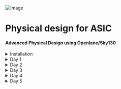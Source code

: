 ![image](https://github.com/VardhanSuroshi/pes_asic_class/assets/132068498/33403244-c9dd-4aef-a022-da52e2eef51c)

# Physical design for ASIC      

#### Advanced Physical Design using Openlane/Sky130 

<details>  
<summary>  
 Installation
</summary>
<br>

Create a Linux virtual machine with Ubuntu 18.04 (Bionic Beaver)(64 - bit) version.

Select ```openlane.vdi``` as the virtual hard disk. 

Open terminal and follow the steps below:

![openlane_working](https://github.com/ananya343B/pes_asic_class/assets/142582353/afd0fe45-e39a-425c-aa82-9e981035d2c7)

![working_2](https://github.com/ananya343B/pes_asic_class/assets/142582353/1d77549d-5920-44f8-bc07-ea1afecb1ce5)

</details>

<details>
<summary> 
 Day 1
</summary>
<br>
 
## Introduction to QFN-48 package, chip, pads, core, die and IPs

- PADS

A peripheral device (PAD) refers to any external device or component that connects to an integrated circuit (IC) chip. These external devices can include input/output pins, power supply pins, clock input pins, and other interface pins that facilitate communication between the chip and the outside world. PADs are an essential part of chip design because they determine how the chip interacts with its environment.

- DIE

The silicon wafer is divided into multiple identical, discrete sections, each of which is known as a "die." Each die contains a single instance of the integrated circuit design that was created by the semiconductor design team. These dies are created using photolithography and other semiconductor fabrication processes, and they share the same design and functionality.

- CORE

A "core" is a functional block of circuitry that performs a specific function within an integrated circuit design. Cores are often reusable, customizable, and can simplify the development process by allowing designers to integrate well-optimized and tested circuitry into their projects. They are a fundamental building block for complex IC designs.

![Screenshot (13)](https://github.com/ananya343B/pes_pd/assets/142582353/8ca4186c-bbaa-48e9-b501-b7f97e8dbafc)


- FOUNDRY IPs

Foundry IPs are IPs that are specifically developed, qualified, and provided by the foundry to be used in conjunction with their manufacturing processes. These IPs are optimized for the foundry's technology, ensuring compatibility and efficiency. They are thoroughly tested and characterized to meet performance, power, and reliability requirements within the foundry's process.

- MACROS

Macros are pre-designed, customizable functional blocks that perform specific complex functions within an integrated circuit. They are a valuable tool for chip designers to streamline the design process, improve efficiency, and reduce the risk associated with complex custom circuit design.

![Screenshot (14)](https://github.com/ananya343B/pes_pd/assets/142582353/fb4c471a-f8f3-43a5-bd4e-a4347d671095)

#### Introduction to RISCV ISA and flow from Software applications to Hardware

![Screenshot (15)](https://github.com/ananya343B/pes_pd/assets/142582353/0afcd24f-0200-4bee-981f-4e6f2d1138a3)


1) C Program to RISC-V Assembly:

- Write a C program.
  
- Compile it using a RISC-V-compatible C compiler to generate RISC-V assembly code.

2) RISC-V Assembly to HDL:

- Analyze the assembly code.

- Write HDL code (e.g., Verilog or VHDL) to describe hardware components.
 
- Map assembly operations to hardware behavior in HDL.
  
- Design registers, datapath, control logic, and memory interfaces.

3) HDL to Binary:

- Use an HDL synthesis tool to translate HDL into a netlist.

- Optimize the design for performance, area, and power.

- Place and route components on the FPGA/ASIC.

- Generate a binary configuration file.

4) Program the Target Device:

- Load the binary configuration onto the FPGA/ASIC to configure it as hardware.

![Screenshot (16)](https://github.com/ananya343B/pes_pd/assets/142582353/63cd83f7-733a-40e6-8466-958c1f42b0a1)

#### Simplified RL2GDS flow

The flow mainly consists of the following steps:

![Screenshot (17)](https://github.com/ananya343B/pes_pd/assets/142582353/e8fff7da-5b9b-4ce4-beb3-48e50f7bdbd0)

1) **Synthesis**

   Converts RTL to circuit out of components from standard library cell (SLC). Standard cells have regular layout.

2) **Floor/ Power planning**

   - Chip floor planning: Partition the chip die between different system building blocks and place I/O pads.
  
   - Macro floor planning: Dimensions, pin location, row definition is decided.
  
   - Power planning: Power network is constructed.

3) **Placement**

   Place cells on floor paln rows, alligned with the sites.
   Two steps:

   - Global placement: Cells may overlap.
  
   - Detailed placement: Cells do not overlap.

4) **Clock tree synthesis**

   Creates clock distribution network.

5) **Routing**

   Implement the interconnects using available metal layers.

   Divide and conquer in routing:

   - Global routing: Generates routing guides.

   - Detailed routing: Uses the routing guides and implement the actual wiring.

6) **Sign off**

   Construction of final layout and verification.

   Physical verification:

   - Design rules checking (DRC)

   - Layout vs Schematic (LVS)

   Timing verification:

   - Static timing analysis (STA)


#### Introduction to OPENLANE

OpenLane is an open-source digital ASIC (Application-Specific Integrated Circuit) design flow framework. It provides a comprehensive set of tools and scripts for automating and streamlining the process of designing and manufacturing custom silicon chips. 

Main goal: to produce a clean GDSII with no human intervention.

Two modes of operation: Autonomous and Interactive.

**OPENLANE ASIC flow**

![Screenshot (18)](https://github.com/ananya343B/pes_pd/assets/142582353/06d745f3-3c72-4bb1-abbb-1f3d7454e885)


Synthesis exploration is a process in digital integrated circuit design where designers explore various design options and configurations during the synthesis stage. The goal is to find the best combination of logic optimizations, architecture choices, and design constraints to meet the desired performance, power consumption, and area targets for the design.

Design exploration refers to the process of investigating and evaluating various design alternatives, configurations, and choices to optimize a system or product's performance, functionality, cost, or other key attributes.

Regression testing uses design exploration utility on approximately 70 designs and compares the results with the best known ones.

- Design for Test (DFT) is a set of engineering techniques and practices employed during the design of integrated circuits and electronic systems to facilitate and improve the testing and verification process. The main objective of DFT is to make it easier to detect and diagnose faults, defects, or issues within the IC or system.

- Physical implementation refers to the process of transforming a high-level logical description of an IC into a physical layout that can be fabricated. Process involves Floorplanning, Placement, Clock Tree Synthesis, Routing etc

- Logic Equivalence Check done by using yosys. Every time the netlist is modified ,verification must be performed. CTS modifies the netlist, post placement optimizations modifies the netlist

- Antenna Rules ViolationsWhen ametal wire segment is fabricated ,it can act as an antenna. Reactive ion etching causes charges to accumulate on the wire due to which transistor gates are damaged during fabrication. Solutions are bridging attaches a higher layer intermediary or adding antenna diode cell to leak away charges

  


##### Getting Familiar with the Open Source EDA Tools

Tool we will be working on pdk variant called sky130_fd_sc_hd

sky130 : is the process name

fd : skywater foundary

sc : standard cell

hd(high density) : variant of pdk

Design Preperation step First we go the the working directory

```cd Desktop/work/tools/```

```cd openlane_working_dir/```

```cd openlane```

Type ```docker``` command, a shell opens . In the shell type ```./flow.tcl -interactive```

![one](https://github.com/ananya343B/pes_pd/assets/142582353/27106a1c-c77d-4294-95c8-a922da405f80)


Type ```package require openlane 0.9``` to import all the packages


```prep -design picorv32a```

![two](https://github.com/ananya343B/pes_pd/assets/142582353/da9450e7-1bc6-4f9d-8336-7d584db3f03f)


After preparing the design, a new 'runs' folder is created.

![three](https://github.com/ananya343B/pes_pd/assets/142582353/3e8aa2cc-50c3-498d-ac76-38178f6eef05)

![four](https://github.com/ananya343B/pes_pd/assets/142582353/ad3c3631-9a20-4f16-857f-1ae2d6e98df7)


```less merged.lef```

![five](https://github.com/ananya343B/pes_pd/assets/142582353/12865f0d-3576-4901-84f2-d3d537570d2f)

![six](https://github.com/ananya343B/pes_pd/assets/142582353/b8e7f044-3e7c-4716-861e-acaf84902671)

``` less config.tcl```

Default parameters taken by the run

![seven](https://github.com/ananya343B/pes_pd/assets/142582353/ac821ee5-11eb-44a3-a428-89b98c7af487)

![eight](https://github.com/ananya343B/pes_pd/assets/142582353/0e897980-d29a-4f72-a7a0-f8bd36777516)

```less cmds.log```

Has all commands.

![nine](https://github.com/ananya343B/pes_pd/assets/142582353/91d75f98-ac9b-441f-92ab-b15744e6b21a)

![ten](https://github.com/ananya343B/pes_pd/assets/142582353/26f6a09c-78b6-4732-bee8-9c04a1f7123c)


```run_synthesis```

![twelve](https://github.com/ananya343B/pes_pd/assets/142582353/bfa6d72f-7ea4-4083-8a30-1a36b83538b0)

![eleven](https://github.com/ananya343B/pes_pd/assets/142582353/38512c83-a562-48cd-9b74-58abefada6d7)

Ratio of no. of flip flops to total no. of cells = 1613/18039 = 0.0894.

Netlist is generated in the runs folder

![thirteen](https://github.com/ananya343B/pes_pd/assets/142582353/5393d808-caca-4251-bdd2-8390078193f1)

</details>

<details>
<summary> 
 Day 2
</summary>
<br>

## Good floorplan vs Bad floorplan and Introduction to library cells

### Chip floorplanning considerations

**1) Defining width and height of core and die**

   Consider a netlist having flip flops and combinational logic. We take the combinational logic in terms of blocks to calculate the area.

   ![Screenshot (19)](https://github.com/ananya343B/pes_pd/assets/142582353/4fa35857-3743-4464-bbda-a2c4aa48b803)

    Let the dimension of the blocks be 1x1.

   ![Screenshot (20)](https://github.com/ananya343B/pes_pd/assets/142582353/33ee1743-e5a4-4971-8d51-8d9e8c7d615c)

   Arrange the blocks for minimum area
   
   ![Screenshot (21)](https://github.com/ananya343B/pes_pd/assets/142582353/adcc3706-7966-4363-b8fc-a2f73a4fd767)

   Place the logic segment inside the core

   ![Screenshot (22)](https://github.com/ananya343B/pes_pd/assets/142582353/6b316025-9d14-4f47-b3e2-a00ec558dd7e)

   ##### Aspect ratio and Utilization factor

   ![Screenshot (23)](https://github.com/ananya343B/pes_pd/assets/142582353/0fb1d50f-0bfb-4723-990b-df8629001e28)

   In the above case utilization ratio = 1.  Ideally utilization ratio is 0.5 to 0.6

   Aspect ratio = height/ width =1/1 = 1.


**2) Defining locations of pre placed cells**

Pre-placed cells are predefined blocks or modules of logic gates, flip-flops, or other functional elements that have a fixed placement on the chip's layout. Unlike standard cells, which are synthesized from a library of basic logic gates and placed automatically by a synthesis tool, pre-placed cells are manually placed by the chip designer in specific locations on the chip.

First divide the logic into blocks:

![Screenshot (28)](https://github.com/ananya343B/pes_pd/assets/142582353/62dfe1be-c7cd-4122-b606-7e5d32387574)

Extend the IO pins and make the blocks as different IPs or modules:

![Screenshot (29)](https://github.com/ananya343B/pes_pd/assets/142582353/e8210d2b-289d-4ba5-8b40-a4c4d640b0b7)

- The arrangement of Ips in a chip is referred as floorplanning.

- These IPs have user defined locations ans hence are placed in the chip before the automated placement and routing is done. These cells are called pre placed cells.

- Automated placement and routing toll places the remaining logical cells in the design onto the chip.
  
**3) Surround the preplaced cells with decoupling capacitors**

![Screenshot (24)](https://github.com/ananya343B/pes_pd/assets/142582353/bfcaa1e9-37d6-41f0-87cb-ad7ad9fd8e43)

During the switching operation, current is demanded by the circuit (peak current)

Due to Ldd and Rdd there will be a voltage drop and the voltage at node A is not Vdd but Vdd'.

If Vdd' goes below the noise margin, there can be an incorrect output at the end of the circuit. (Logic 1 becomes Logic 0 and vice versa).

![Screenshot (26)](https://github.com/ananya343B/pes_pd/assets/142582353/856968d5-89bc-4a65-9d3a-80c04a996980)

To avoid this we place a capacitor with large capacitance in paralel to the circuit.

![Screenshot (27)](https://github.com/ananya343B/pes_pd/assets/142582353/2e5c4bcb-41c0-4a57-b9e8-eda55190e263)

Everytime the circuit switches it draws current from the decoupling capacitor, whereas the outer network with the power supply and other componets is used to re-charge the capacitor

The primary purpose of a decoupling capacitor is to reduce or minimize voltage fluctuations and noise on the power supply lines caused by the rapid switching of transistors within the IC. When digital circuits switch, they can draw short bursts of current from the power supply, causing momentary drops in voltage. 

The decoupling capacitor is placed as close to the circuit as possible to minimise loss due to large wire length.

**3) Power planning**

![Screenshot (30)](https://github.com/ananya343B/pes_pd/assets/142582353/d6acdd39-5846-4f23-832d-62d12e68357e)

Signal from the driver should remain same until it reaches the load throught the line.

To ensure that we require a power supply.

Ground bounce: "Ground bounce" is a phenomenon that occurs when there is a temporary increase in the voltage level of the ground (GND) reference plane due to the switching activities of digital circuits. Ground bounce is a type of noise or voltage perturbation on the ground line of an IC. If the ground bounce is not within the noise margin, we may enter the undefined region which should be avoided.

![Screenshot (31)](https://github.com/ananya343B/pes_pd/assets/142582353/395c9de5-a204-49c2-a551-44d98c8c366a)

Voltage droop:  "Voltage droop," also known as "voltage sag" or "power droop," refers to a temporary decrease or reduction in the supply voltage level in response to a sudden increase in current demand within the circuit. 

![Screenshot (32)](https://github.com/ananya343B/pes_pd/assets/142582353/b1b64bb2-5e7b-4705-baf3-6dd7d46064a4)

These problems occur because there is only one voltage supply. We use multiple voltage supplies which run as a grid in the core. Such a pattern is referred as a voltage mesh.

![Screenshot (33)](https://github.com/ananya343B/pes_pd/assets/142582353/144be3a8-9aec-4578-9895-b3bd8f8af61e)

![Screenshot (34)](https://github.com/ananya343B/pes_pd/assets/142582353/fa2b93a2-7e0a-4dfe-9d01-7fca16fe0fbf)

**4) Pin Placement and logical cell blockage**

In pin placemnt step we use the HDL netlist to determine where a specific pin should be placed in the circuit.

We join the common pins and try to keep the connections as effecient as possible.

Pins are placed in the Die area. 

The pin for the clock signal is bigger as they contin=nuosly send signals to the entire circuit ie. it drives the chip

No cells are placed between the core and the die.

### Lab

Run the command ```run_flooorplan``` in the openlane shell

Go to the  ```/Desktop/work/tools/openlane_working_dir/openlane/designs/picorv32a/runs/14-09_17-44/results/floorplan``` directory and run the following command:

```magic -T /home/vsduser/Desktop/work/tools/openlane_working_dir/pdks/sky130A/libs.tech/magic/sky130A.tech lef read ../../tmp/merged.lef def read picorv32a.floorplan.def &```

 Magic opens and we can see the cell. Use s and then v on the keyboard to center the floorplan. Use z to zoom in.
 
![Screenshot (37)](https://github.com/ananya343B/pes_pd/assets/142582353/b355b0d0-0b3d-449d-9119-b44e22e8d226)

![Screenshot (38)](https://github.com/ananya343B/pes_pd/assets/142582353/ec298ee6-c435-4022-b8ac-e2dbcda38f31)


### Library Binding and Placement

Netlist binding and initial place design

Netlist binding is the process of mapping the logical representation of a digital design (typically described in a hardware description language l onto a library of standard cells.

Each component is mapped to a given shape. All these shapes and the working are defined in the library. Then all these shapes from each stage of the netlist are placed onto the floorplan in a efficient way so that delay is minimal.

![Screenshot (39)](https://github.com/ananya343B/pes_pd/assets/142582353/41013d89-a123-44d4-9661-2ab5c8431c6d)

The components of the netlist are placed in the core area.

They are placed according to the convenience of distance from the pins.

When sending signal from FF1 to FF2, according to the circuit requirements, there has to be a very fast propogation of signals. Hence, they are placed very close and buffers are added since there is a small delay for the signal from the pin to reach FF1. The buffers maintain signal integrity.

Estimated wire-length and capacitance is a crucial step to ensure that the physical layout of components and interconnections meets performance and power goals. Wire-length estimation and capacitance modeling help guide the placement process, especially when considering factors like signal delay, power consumption, and signal integrity. If the wire area is big then the resistance and capacitance huge. To maintain signal inteegrity we route the signal through buffers that replicates and routes the signals.

The integration of wire-length and capacitance estimates into the placement optimization process helps balance performance, power, and area trade-offs in the design. The goal is to achieve a placement that minimizes signal delays, reduces power consumption, maintains signal integrity, and meets all design constraints.

- Final placement optimization

When performing final placement optimization with timing analysis using an ideal clock, you are essentially optimizing the physical placement of components within an integrated circuit while assuming that the clock signal is perfect.. This approach allows you to focus primarily on optimizing the physical layout of the design without considering clock-related timing challenges.

- Need for libraries and characterization

Libraries and characterization are foundational elements of the IC design process. Libraries provide standardized building blocks that enhance design productivity and reusability, while characterization provides the essential data needed to accurately model and simulate the behavior of these components, ensuring that the final design meets its performance, power, and reliability goals.

#### Lab

To view the placement, type ```run_placement``` in the openlane shell.

We type the following command in the terminal in the  ../OpenLane/designs/picorv32a/runs/<most_recent_run>/results/placement/ directory

```magic -T ../git_open_pdks/sky130/magic/sky130.tech lef read ../OpenLane/designs/picorv32a/runs/<most_recent_run>/tmp/merged.nom.lef def read picorv32.def &```

![Screenshot (40)](https://github.com/ananya343B/pes_pd/assets/142582353/2f8158ef-1b19-43b1-bda2-98f9de28f1f9)

![Screenshot (41)](https://github.com/ananya343B/pes_pd/assets/142582353/679fbd90-8ca0-401d-bbb6-3194e73b8474)

We can see the standard cells used upon zooming.

#### Cell Design and Characterization Flow

Inputs :Process design kits(PDKs) : DRC and LVS rules, SPICE models, library and user-defined specs.

Design Steps: Circuit Design, Layout Design(Euler Path and Stick Diagram), Characterization.

Outputs: CDL(Circuit Description Language), GDSII, LEF, extracted spice netlist(.cir)

**Characterization Flow**

For an inverter:

1)Read the model files.

2)Read the extracted SPICE netlist.

3)Recognize the behaviour of the buffer.

4)Attaching the necessary power sources

5)Apply the stimulus, which is the input signal to the circuit.

6)Read the sub-circuit of the inverter.

7)Provide necessary output capacitances.

8)Provide the necessary simulation commands

Timing Characterization

- slew_low_rise_thr = 20%

- slew_high_rise_thr = 80%

- slew_low_fall_thr = 20%

- slew_high_fall_thr = 80%

- in_rise_thr = 50%

- in_fall_thr = 50%

- out_rise_thr = 50%

- out_fall_thr = 50%

**Propagation Delay**

The time difference between when the transitional input reaches 50% of its final value and when the output reaches 50% of its final value.

Propagation delay=time(out_fall_thr)-time(in_rise_thr)

**Transition Time**

The time it takes the signal to move between states is the transition time , where the time is measured between 10% and 90% or 20% to 80% of the signal levels.

Rise transition time = time(slew_high_rise_thr) - time (slew_low_rise_thr)

Fall transition time = time(slew_high_fall_thr) - time (slew_low_fall_thr)
</details>


<details>
<summary>
 Day 3
</summary>
<br>
 
 **IO Placer revision**
 
PnR is a iterative flow and hence, we can make changes to the environment variables when required.

To change the pin configuration along the core from equvi distance randomly placed to someother placement.

```set::env(FP IO MODE)2```


##### Inception of Layout and CMOS Fabrication Process

**SPICE Deck Creation for CMOS Inverter**
- SPICE Deck is a netlist that has information on:
  
  - component connectivity
    
  - component values
    
  - identifying the nodes
    
  - giving a designation to the nodes

**SPICE Simulation and Switching Threshold**

Switching Threshold of a CMOS Inverter CMOS cells have three modes of operation:

Cutoff - No inversion Triode - Inversion but no pinchoff in channel Saturation - Inversion and pinchoff in channel

The voltages at which the switch between the modes of operation happens is dependent on the threshold voltage of the device. Threshold voltage is a function of the W/L ratio of a device, therefore varying the W/L ratio will vary the output waveform of CMOS devices. To enable efficient description of the varying waveforms a single parameter called switching threshold is used. Switching threshold is defined at the intersection of Vin = Vout.

![image](https://github.com/ananya343B/pes_pd/assets/142582353/98ba86bb-fac0-4293-9669-018c115636fc)


![image](https://github.com/ananya343B/pes_pd/assets/142582353/9e3c77ea-bc56-48a0-bf3f-4ccd7c8fe88a)



SPICE Simulation steps:

```
cd <folder where the .cir file is present>
source CMOS_INVERTER.cir
run
setplot
dc1
display
plot out vs in
```

**16 Mask CMOS Process**

1) Selecting a Substrate - Selecting the appropriate substrate to synthsize the design on.

2) Creating active reagion for transistors - Adding layers of SiO2(40nm), Si3N4(80nm) and photoresist(1um). On top of the photoresist we put a mask layer. Pass UV light and remove the mask. Resist is removed. LOCOS(Local Oxidation of Silicon) is performed. Si3N4 is etched.

3) N-Well and P-Well formation - The next masks are used to create the source and drain regions of the MOSFETs. Boron is used to make P-Well using ion implantation. Phosphorus is used to create N-Well. Put the MOSFET in a Drive In furnace.

4) Formation of Gate - Gate formation involves depositing a gate oxide, defining gate patterns using photolithography, depositing gate material, etching to create gates, doping the substrate and insulating the gates.

5) Lightly Doped Drain Formation(LDD) - Lightly doped drain (LDD) formation involves implanting the drain and source regions of a MOSFET transistor with a lighter concentration of dopants to reduce hot electron effect and short channel effect and enhance device performance.

6) Source and Drain Formation - Source and drain formation in a MOSFET transistor typically involves doping the silicon substrate with chemicals such as arsenic or phosphorous for n-type regions (source and drain) and boron for p-type regions (source and drain). High temperature annealing is performed.

7) Steps to form Contacts and Interconnects(local) - Titanium is deposited with a process known as sputtering. Wafer is heated to about 650 - 700 C in an N2 ambient furnace for 60 seconds. TiSi2 contacts are formed.  TiN is also formed used for local communication. TiN is etched using RCA cleaning.

8) Higher Level Metal Formation - Forming contacts and interconnects locally involves depositing a dielectric material like silicon dioxide, patterning it using photolithography, etching contact holes, depositing a barrier metal (e.g., titanium or titanium nitride), filling with a conductor (e.g., aluminum or copper) using chemical vapor deposition (CVD), and then planarizing through chemical-mechanical polishing (CMP).


Git cloning:

```
git clone https://github.com/nickson-jose/vsdstdcelldesign.git
```
- Now we need to copy the  'sky130A.tech' file into the directory  just cloned

```
cp sky130A.tech /home/vsduser/Desktop/work/tools/openlane_working_dir/openlane/vsdstdcelldesign
```

in the follwoing directory

```
... openlane_working_dir/pdks/sky130A/libs.tech/magic
```

command for layout

```
magic -T sky130A.tech sky130_inv.mag &
```

![image](https://github.com/ananya343B/pes_pd/assets/142582353/11b9e184-92ab-4cf9-b443-a4686251414a)


Click on the component and type ```what``` in the tkcon window

To select a region, place cursor on that point and press ```s```. 

![image](https://github.com/ananya343B/pes_pd/assets/142582353/2d0eee22-437e-4056-8c3c-4da2d7b579fa)


**DRC Check**

To check for DRC Errors, select a region (left click for starting point, right click at end point) and see the DRC column at the top that shows how many DRC errors are present.The Details of DRC Errors will be printed on the console.

![image](https://github.com/ananya343B/pes_pd/assets/142582353/e7581556-80e0-4a47-a73e-46204491ab5d)

**Extracting to SPICE Command**

Use the following commands in the tkcon window to extract the spice netlist.

```
pwd
extract all
ext2spice cthresh 0 rthresh 0
ext2spice
```

```cthresh``` and ```rthresh``` are used to extract all parasatic capacitances.

![image](https://github.com/ananya343B/pes_pd/assets/142582353/5c6ad2a6-bba0-4576-a7bd-0575b9011e16)

Activate the grid and right click on a grid.

Type the command ```box``` in the tkcon window to checkminimum value ofthe layout.

Spice wrapper file:

![image](https://github.com/ananya343B/pes_pd/assets/142582353/823afbe2-8bf5-4de1-8b24-79d97902b4cf)

To open the spice file using the command:

```gedit sky130_inv.spice```

Extraxted spice file:

![image](https://github.com/ananya343B/pes_pd/assets/142582353/f7843a5f-a54d-4647-a64b-6bbbd80518d6)

The above file has details of inverter netlist but the sources and their values are not specified. So we have to modify the file.

-Grid size from the layout is 0.01u

-specify the library for MOS

-create VDD, VSS, Input pulse Va

-specify the type of analysis to be done

![image](https://github.com/ananya343B/pes_pd/assets/142582353/76be91a1-7fa3-4e40-99eb-c570e904d620)


Modified Spice file:

![image](https://github.com/ananya343B/pes_pd/assets/142582353/7c3454ba-9929-41b6-8517-a389df818d9e)

To run the spice netlist, run ```ngspice sky130_inv.spice```


```plot y vs time a```

![image](https://github.com/ananya343B/pes_pd/assets/142582353/0020829a-b887-4e5f-8756-5531c84fce26)

Results from the waveform:

-Rise Transition : 0.0375e-9 s

-Fall transition : 0.0284e-9 s

-Cell Rise delay : 0.03593e-9 s

-Cell fall delay : 0.0487e-9 s

#### Sky130 PDKS and Downloading Magic Tool

Enter the command in Desktop

```wget http://opencircuitdesign.com/open_pdks/archive/drc_tests.tgz```


Extract the file:

```tar xfz drc_tests.tgz``` 

![image](https://github.com/ananya343B/pes_pd/assets/142582353/1458c0ff-b50f-44a3-b3b4-47dd3edca543)

Open the software:

```magic -d XR```

Open ```met3.meg``` file

 Typing ```drc why``` in the tkcon window gives us the DRC rule violated

 ![image](https://github.com/ananya343B/pes_pd/assets/142582353/762ff6f6-7b0e-449e-a843-7546664ae0e4)

 Add contact cuts add met3 contact by selecting area and clicking on m3contact using middle mouse button. then type  ```cif see VIA2``` in tkcon.

Fixing the errors:

We can see poly.9 is incorrect.

![image](https://github.com/ananya343B/pes_pd/assets/142582353/01ea2f5d-b5cc-493d-a09e-756c0ac5f85e)

Open the sky130A.tech file in the editor and make the following changes:

![image](https://github.com/ananya343B/pes_pd/assets/142582353/e3fb56f3-1442-4dfc-9f66-e886ddc22c5d)

Here we have added the following lines:

```spacing xhrpoly,uhrpoly,xpc allpolynonres 480 touching_illegal \"xhrpoly/uhrpoly resistor spacing to diffusion < %d (poly.9)"```

```spacing npres allpolynonres 480 touching_illegal \"poly.resistor spacing to N-tap < %d (poly.9)"```

Loading sky130A.tech file again and check if error is fixed:

```load tech sky130A.tech```

```drc check```

![image](https://github.com/ananya343B/pes_pd/assets/142582353/76510f52-33cc-43a5-be73-98dd5ea41db4)

We can observe that the error has been rectified

![image](https://github.com/ananya343B/pes_pd/assets/142582353/c6e68c25-d86e-4eab-a60a-69ab74f3976b)

**DRC error as geometrical construct**

Open the ```nwell.mag``` file in magic. Seletch the nwell.6 and type the commands

```cif ostyle drc```

```cif see dnwell_shrink```

```cif see nwell_missing```

![image](https://github.com/ananya343B/pes_pd/assets/142582353/857d3866-1fa8-43ad-b921-2ab17646c761)

We get an error regarding the n well

![image](https://github.com/ananya343B/pes_pd/assets/142582353/00de5d95-73b9-4534-9fb8-280fba0f3abb)

The following are the changes done in sky130A.tech file to fix the error:

```
variants (full)
cifmaxwidth nwell_untapped 0 bend_illegal \
	"Nwell missing tap (nwell.4)"
variants *
```

```
templayer nwell_tapped
bloat -all nsc nwell

templayer nwell_untapped nwell
and-not nwell_tapped
```

![image](https://github.com/ananya343B/pes_pd/assets/142582353/64e4564a-cb8c-468a-af07-1b3c6f6ec9ed)

Load sky130A.tech file and doing drc check:

```tech load sky130A.tech```

```drc check```

```drc style drc(full)```

```drc check```

![image](https://github.com/ananya343B/pes_pd/assets/142582353/a7df037c-e9ca-400e-8939-61073a1ea9d5)

If the error is still present,

- Select the existing nwell.4 and make a copy of it by selecting it and clicking 'c'.

- Select a small area on the nwell.4 and add ```nsubstratecontact```

![image](https://github.com/ananya343B/pes_pd/assets/142582353/32955e4f-17f2-4b85-b0f0-cb99c8be6f87)

</details>


<details>  
<summary>  
 Day 4
</summary>
<br>

### Timing modelling using delay tables

Using an abstract view of the GDS files generated by Magic, Place and routing (PnR) is performed . The abstract information will include metal and pin information. The PnR tool will use the abstract view information, formally defined as LEF information, to perform interconnect routing in conjunction to routing guides generated from the PnR flow.

Input and output ports must lie on the intersection of vertical and horizontal tracks Width of the standard cell should be odd multiples of the track pitch and height should be odd multiple of vertical track pitch

**LEF Files**

- Technology LEF : Contains layer information, via information, and restricted DRC rules
  
- Cell LEF : Abstract information of standard cells

**LEF file extraction**

```~/Desktop/work/tools/openlane_working_dir/pdks/sky130A/libs.tech/openlane/sky130fd_sc_hd/tracks.info```

```less tracks.info```

![image](https://github.com/ananya343B/pes_pd/assets/142582353/1810f800-6a0d-482f-a269-f8e2e07c9c3f)

To set grid values in magic:

```grid 0.46um 0.34um 0.23um 0.17um``` in tkcon window

![image](https://github.com/ananya343B/pes_pd/assets/142582353/5e7e78c8-628c-435d-84fa-ea9596e29a7b)

![image](https://github.com/ananya343B/pes_pd/assets/142582353/7ab6696a-01b2-4939-9a82-897077539fb2)


The pins A and Y are at the intersection of X and Y tracks. This condition is satisfied.

The next requirement is that the width of the cell should be the odd multiple of xpitch which is '0.46' (from tracks.info file)

Convert Magic Layout to Standard Cell LEF

In tkcon window:

 ```save sky130_vsdinv.mag.```  To make own .mag file

In terminal:

 ```magic -T sky130A.tech sky130_vsdinv.mag```
 
In tkcon window:

```lef write``` to write lef file

Generated lef file:

![image](https://github.com/ananya343B/pes_pd/assets/142582353/7124972e-a37e-42ba-9dcc-7be4e6dc8022)

#### Including new cell in synthesis:

Copy the lef file and the libraries.

![image](https://github.com/ananya343B/pes_pd/assets/142582353/08f07a37-9ec6-48f9-a67c-0e1109b01aeb)

Modify config file to include the libraries and lef file

![image](https://github.com/ananya343B/pes_pd/assets/142582353/8482bff6-2933-4450-a5d6-8bf3b66eebdb)

Open openlane:

![image](https://github.com/ananya343B/pes_pd/assets/142582353/44487629-9725-4d92-86a2-449aac92c929)

```prep -design picorv32a -tag 17-09_09-08 -overwrite```

```set lefs [glob $::env(DESIGN_DIR)/src/*.lef]```

```add_lefs -src $lefs```

```run_synthesis```

![image](https://github.com/ananya343B/pes_pd/assets/142582353/9ee35efb-434a-47e5-90f1-f67c7b36b71d)

**Timing Analysis with Ideal Clocks using openSTA**

Create 2 new files:

- ```pre_sta.conf``` in openlane directory

- ```my_base.sdc``` in src/sky10 directory which is there in picorv32a directory

![image](https://github.com/ananya343B/pes_pd/assets/142582353/682d4e6e-1dca-4eca-ae32-1bec02ea5fbf)

![image](https://github.com/ananya343B/pes_pd/assets/142582353/7d7e11ff-83df-47f6-9675-15baa277d1bd)

Running timing analysis:

```sta pre_sta.conf```

![image](https://github.com/ananya343B/pes_pd/assets/142582353/5c92732a-962c-4aaf-a82e-8f5fa49b8685)

The desired value of slack is above or equal to 0.

To reduce slack violation:

```set ::env(SYNTH_MAX_FANOUT) <value>```

```run_synthesis```

![image](https://github.com/ananya343B/pes_pd/assets/142582353/de04eca7-8078-4194-bcf0-c2c8c18dc045)

Here the parameter taken is 4.

Running floorplan and placement:

```init_floorplan``` 

```run_placement```

![image](https://github.com/ananya343B/pes_pd/assets/142582353/83844fe5-1ac6-4376-869f-c33d06f8df57)


**Delay tables**

Delay tables are essential components in digital circuit design and analysis. They provide a way to model and understand the propagation delays of logic gates and interconnects within a digital integrated circuit (IC). These tables ensure that the circuit meets its timing requirements, such as setup and hold times, and they are fundamental to the design of synchronous digital systems.

**Clock jitter and clock uncertainty**

Clock Jitter:

Clock jitter refers to the short-term variations or fluctuations in the timing of a clock signal's edges. It is a critical parameter in digital systems and communication systems, as it can affect the overall system's performance, especially in high-speed or sensitive applications. Clock jitter can be caused by various factors and can manifest as random or deterministic variations in the clock signal's timing.

Clock Uncertainty:

Clock uncertainty, also known as clock skew, is related to the variation in the arrival times of clock signals at different points within a digital system. It is distinct from clock jitter but can also impact system performance and timing. Clock uncertainty can arise due to factors such as clock distribution network delays, routing delays, and variations in clock path lengths.

#### Clock tree synthesis

To run CTS :

In terminal:

```run_cts```

In openlane window:

```openroad```

```read_lef /openLANE_flow/designs/picorv32a/runs/17-09_09-08/tmp/merged.lef```

```read_def /openLANE_flow/designs/picorv32a/runs/17-09_09-08/results/cts/picorv32a.cts.def```

```write_db pico_cts.db```

```read_db pico_cts.db```

```read_verilog /openLANE_flow/designs/picorv32a/runs/17-09_09-08/results/synthesis/picorv32a.synthesis_cts.v```

```read_liberty -max $::env(LIB_SLOWEST)```

```read_liberty -max $::env(LIB_FASTEST)```

```read_sdc /openLANE_flow/designs/picorv32a/src/my_base.sdc```

![image](https://github.com/ananya343B/pes_pd/assets/142582353/e256fc24-c183-4092-ba5d-e3d460764447)

![image](https://github.com/ananya343B/pes_pd/assets/142582353/62cfa614-64c7-41e9-8a6b-2a2813c1cbde)

This may be done again to obtain more accurate result.

**Setup and Hold timing**

```report_clock_skew -hold``` 

```report clock_skew -setup```

![image](https://github.com/ananya343B/pes_pd/assets/142582353/d3dbe968-e490-48c2-94c0-9db3d50dcbf9)

</details>



<details>  
<summary>  
 Day 5
</summary>
<br>

### Power Distribution Network and Routing

PDN (Power Delivery Network) routing is a crucial aspect of integrated circuit design. It involves the creation of a network of traces and components to ensure that power is distributed effectively and reliably to all parts of the electronic device.

Generate the PDN in openlane:

```gen_pdn```

The PDN feature will create:

1)Power ring global to the entire core

2)Power halo local to any preplaced cells

3)Power straps to bring power into the center of the chip

4)Power rails for the standard cells


![image](https://github.com/ananya343B/pes_pd/assets/142582353/2941fb2d-5190-4a67-9552-ce1d7f5ef55c)

![image](https://github.com/ananya343B/pes_pd/assets/142582353/7e956259-89c2-4da8-8fe4-b7a797b95735)

Run the routing:

```run_routing```

**Global and detailed routing**

Global Routing - Routing guides are generated for interconnects on our netlist defining what layers, and where on the chip each of the nets will be reputed.

Detailed Routing - Metal traces are iteratively laid across the routing guides to physically implement the routing guides.

#### SPEF Extraction

Standard Parasitic Exchange Format:

Represents parasitic information for integrated circuits such as resistance and capacitance which can significantly affect the performance of a circuit. So accurate modeling and extraction of these parasitics are crucial for designing and optimizing electronic devices.After routing has been completed interconnect parasitics can be extracted into a SPEF file.

The SPEF extractor is not a part of OpenLANE as of now.

Commands:

```cd Desktop/work/tools/SPEF_Extractor```

```python3 /home/vsduser/Desktop/work/tools/openlane_working_dir/openlane/designs/picorv32a/runs/18-09_06-26/tmp/merged.lef /home/vsduser/Desktop/work/tools/openlane_working_dir/openlane/designs/picorv32a/runs/18-09_06-26/results/routing/picorv32a.def```

SPEF exracted file is created. 

```/home/vsduser/Desktop/work/tools/openlane_working_dir/openlane/designs/picorv32a/runs/18-09_06-26/results/routing/```

Above is the path to the created files.
